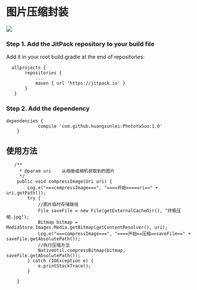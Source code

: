 # 图片压缩封装
[![](https://jitpack.io/v/huangxunlei/PhotoYaSuo.svg)](https://jitpack.io/#huangxunlei/PhotoYaSuo)

### Step 1. Add the JitPack repository to your build file
 Add it in your root build.gradle at the end of repositories:
 ```
   allprojects {
		repositories {
			...
			maven { url 'https://jitpack.io' }
		}
	}
  ```
###  Step 2. Add the dependency
```
dependencies {
	        compile 'com.github.huangxunlei:PhotoYaSuo:1.0'
	}
```

## 使用方法

```
   /**
     * @param uri    从相册或相机获取到的图片
     */
    public void compressImage(Uri uri) {
        Log.e("===compressImage===", "====开始====uri==" + uri.getPath());
        try {
            //图片临时存储路径
            File saveFile = new File(getExternalCacheDir(), "终极压缩.jpg");
            Bitmap bitmap = MediaStore.Images.Media.getBitmap(getContentResolver(), uri);
            Log.e("===compressImage===", "====开始==压缩==saveFile==" + saveFile.getAbsolutePath());
            //执行压缩方法
            NativeUtil.compressBitmap(bitmap, saveFile.getAbsolutePath());     
        } catch (IOException e) {
            e.printStackTrace();
        }

    }
```
